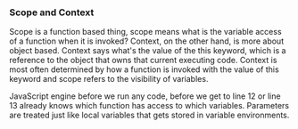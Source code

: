 ### Scope and Context

Scope is a function based thing, scope means what is the variable access of a function when it is invoked?
Context, on the other hand, is more about object based.
Context says what's the value of the this keyword, which is a reference to the object that owns that current executing code.
Context is most often determined by how a function is invoked with the value of this keyword and scope refers to the visibility of variables.

JavaScript engine before we run any code, before we get to line 12 or line 13 already knows which function has access to which variables.
Parameters are treated just like local variables that gets stored in variable environments.